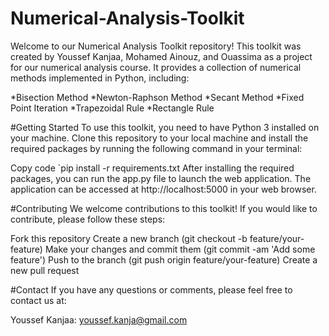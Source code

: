 # Numerical-Analysis-Toolkit

Welcome to our Numerical Analysis Toolkit repository! This toolkit was created by Youssef Kanjaa, Mohamed Ainouz, and Ouassima as a project for our numerical analysis course. It provides a collection of numerical methods implemented in Python, including:

*Bisection Method
*Newton-Raphson Method
*Secant Method
*Fixed Point Iteration
*Trapezoidal Rule
*Rectangle Rule

#Getting Started
To use this toolkit, you need to have Python 3 installed on your machine. Clone this repository to your local machine and install the required packages by running the following command in your terminal:

Copy code
`pip install -r requirements.txt
After installing the required packages, you can run the app.py file to launch the web application. The application can be accessed at http://localhost:5000 in your web browser.

#Contributing
We welcome contributions to this toolkit! If you would like to contribute, please follow these steps:

Fork this repository
Create a new branch (git checkout -b feature/your-feature)
Make your changes and commit them (git commit -am 'Add some feature')
Push to the branch (git push origin feature/your-feature)
Create a new pull request

#Contact
If you have any questions or comments, please feel free to contact us at:

Youssef Kanjaa: youssef.kanja@gmail.com

